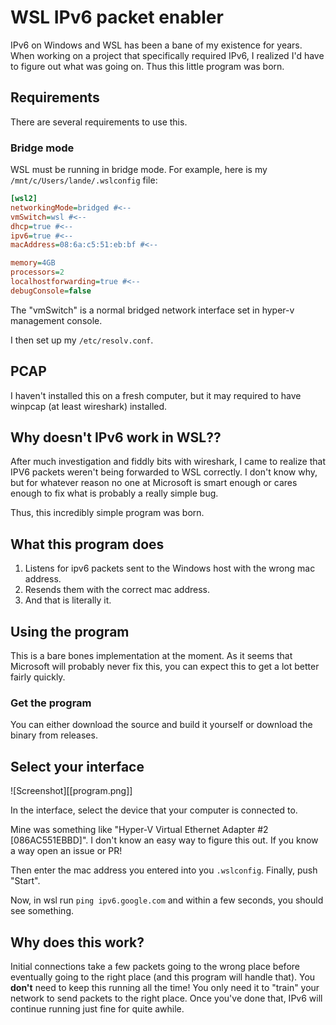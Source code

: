 # WSL IPv6 packet enabler

IPv6 on Windows and WSL has been a bane of my existence for years. When working 
on a project that specifically required IPv6, I realized I'd have to figure out
what was going on. Thus this little program was born.

## Requirements

There are several requirements to use this.

### Bridge mode

WSL must be running in bridge mode. For example, here is my `/mnt/c/Users/lande/.wslconfig` file:

```ini
[wsl2]
networkingMode=bridged #<--
vmSwitch=wsl #<--
dhcp=true #<--
ipv6=true #<--
macAddress=08:6a:c5:51:eb:bf #<--

memory=4GB
processors=2
localhostforwarding=true #<--
debugConsole=false
```

The "vmSwitch" is a normal bridged network interface set in hyper-v management console.

I then set up my `/etc/resolv.conf`.

## PCAP

I haven't installed this on a fresh computer, but it may required to have winpcap (at least wireshark) installed.

## Why doesn't IPv6 work in WSL??

After much investigation and fiddly bits with wireshark, I came to realize that IPV6 packets weren't 
being forwarded to WSL correctly. I don't know why, but for whatever reason no one at Microsoft is 
smart enough or cares enough to fix what is probably a really simple bug.

Thus, this incredibly simple program was born.

## What this program does

1. Listens for ipv6 packets sent to the Windows host with the wrong mac address.
2. Resends them with the correct mac address.
3. And that is literally it.

## Using the program

This is a bare bones implementation at the moment. As it seems that Microsoft will probably never
fix this, you can expect this to get a lot better fairly quickly.

### Get the program

You can either download the source and build it yourself or download the binary from releases.

## Select your interface

![Screenshot][[program.png]]

In the interface, select the device that your computer is connected to.

Mine was something like "Hyper-V Virtual Ethernet Adapter #2 [086AC551EBBD]". I don't know an easy way to figure this out. 
If you know a way open an issue or PR!

Then enter the mac address you entered into you `.wslconfig`. Finally, push "Start".

Now, in wsl run `ping ipv6.google.com` and within a few seconds, you should see something.

## Why does this work?

Initial connections take a few packets going to the wrong place before eventually going to the right place (and this 
program will handle that). You **don't** need to keep this running all the time! You only need it to "train" your network 
to send packets to the right place. Once you've done that, IPv6 will continue running just fine for quite awhile.
